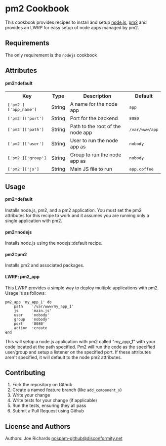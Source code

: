 pm2 Cookbook
======================
This cookbook provides recipes to install and setup [node.js](http://nodejs.org/), [pm2](https://github.com/unitech/pm2) and provides an LWRP for easy setup of node apps managed by pm2.

Requirements
------------
The only requirement is the `nodejs` cookbook

Attributes
----------

#### pm2::default
<table>
  <tr>
    <th>Key</th>
    <th>Type</th>
    <th>Description</th>
    <th>Default</th>
  </tr>
  <tr>
    <td><tt>['pm2']['app_name']</tt></td>
    <td>String</td>
    <td>A name for the node app</td>
    <td><tt>app</tt></td>
  </tr>
  <tr>
    <td><tt>['pm2']['port']</tt></td>
    <td>String</td>
    <td>Port for the backend</td>
    <td><tt>8080</tt></td>
  </tr>
  <tr>
    <td><tt>['pm2']['path']</tt></td>
    <td>String</td>
    <td>Path to the root of the node app</td>
    <td><tt>/var/www/app</tt></td>
  </tr>
  <tr>
    <td><tt>['pm2']['user']</tt></td>
    <td>String</td>
    <td>User to run the node app as</td>
    <td><tt>nobody</tt></td>
  </tr>
  <tr>
    <td><tt>['pm2']['group']</tt></td>
    <td>String</td>
    <td>Group to run the node app as</td>
    <td><tt>nobody</tt></td>
  </tr>
  <tr>
    <td><tt>['pm2']['js']</tt></td>
    <td>String</td>
    <td>Main JS file to run</td>
    <td><tt>app.coffee</tt></td>
  </tr>
</table>

Usage
-----
#### pm2::default

Installs node.js, pm2, and a pm2 application. You must set the pm2 attributes for this recipe to work and it assumes you are running only a single application with pm2.

#### pm2::nodejs

Installs node.js using the nodejs::default recipe.

#### pm2::pm2

Installs pm2 and associated packages.

#### LWRP: pm2_app

This LWRP provides a simple way to deploy multiple applications with pm2. Usage is as follows:

```
pm2_app 'my_app_1' do
    path    '/var/www/my_app_1'
    js      'main.js'
    user    'nobody'
    group   'nobody'
    port    '8080'
    action  :create
end
```

This will setup a node.js application with pm2 called "my_app_1" with your code located at the path specified. Pm2 will run the code as the specified user/group and setup a listener on the specified port. If these attributes aren't specified, it will default to the node pm2 attributes.

Contributing
------------

1. Fork the repository on Github
2. Create a named feature branch (like `add_component_x`)
3. Write your change
4. Write tests for your change (if applicable)
5. Run the tests, ensuring they all pass
6. Submit a Pull Request using Github

License and Authors
-------------------
Authors: Joe Richards <nospam-github@disconformity.net>
